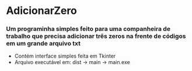 <h1>AdicionarZero</h1>
<h3>Um programinha simples feito para uma companheira de trabalho que precisa adicionar três zeros na frente de códigos em um grande arquivo txt</h3>
<ul>
    <li>Contém interface simples feita em Tkinter</li>
    <li>Arquivo executável em: dist -> main -> main.exe</li>
</ul>
<br/>
